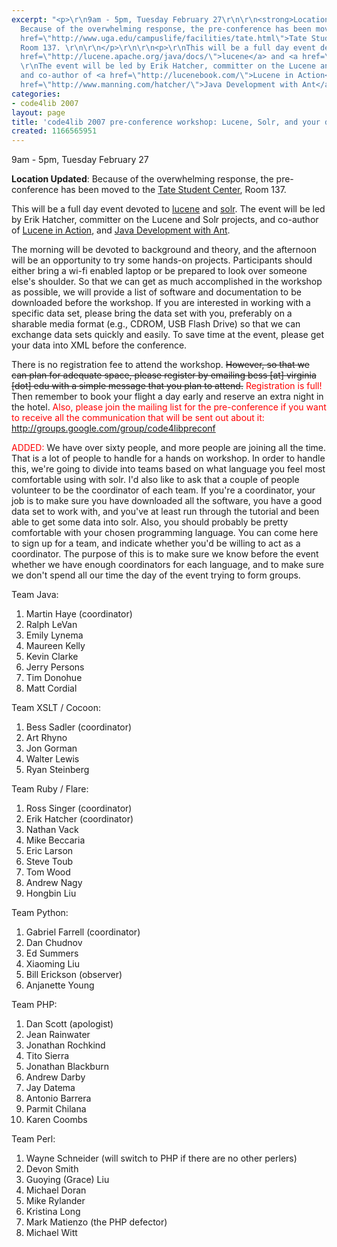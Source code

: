 ```yaml
---
excerpt: "<p>\r\n9am - 5pm, Tuesday February 27\r\n\r\n<strong>Location Updated</strong>:
  Because of the overwhelming response, the pre-conference has been moved to the <a
  href=\"http://www.uga.edu/campuslife/facilities/tate.html\">Tate Student Center</a>,
  Room 137. \r\n\r\n</p>\r\n\r\n<p>\r\nThis will be a full day event devoted to <a
  href=\"http://lucene.apache.org/java/docs/\">lucene</a> and <a href=\"http://incubator.apache.org/solr/\">solr</a>.
  \r\nThe event will be led by Erik Hatcher, committer on the Lucene and Solr projects,
  and co-author of <a href=\"http://lucenebook.com/\">Lucene in Action</a>, and <a
  href=\"http://www.manning.com/hatcher/\">Java Development with Ant</a>. \r\n</p>"
categories:
- code4lib 2007
layout: page
title: 'code4lib 2007 pre-conference workshop: Lucene, Solr, and your data'
created: 1166565951
---
```

<p>
9am - 5pm, Tuesday February 27

<strong>Location Updated</strong>: Because of the overwhelming response, the pre-conference has been moved to the <a href="http://www.uga.edu/campuslife/facilities/tate.html">Tate Student Center</a>, Room 137. 

</p>

<p>
This will be a full day event devoted to <a href="http://lucene.apache.org/java/docs/">lucene</a> and <a href="http://incubator.apache.org/solr/">solr</a>. 
The event will be led by Erik Hatcher, committer on the Lucene and Solr projects, and co-author of <a href="http://lucenebook.com/">Lucene in Action</a>, and <a href="http://www.manning.com/hatcher/">Java Development with Ant</a>. 
</p>
<p>
The morning will be devoted to background and theory, and the afternoon will be an opportunity to try some hands-on projects. Participants should either bring a wi-fi enabled laptop or be prepared to look over someone else's shoulder. So that we can get as much accomplished in the workshop as possible, we will provide a list of software and documentation to be downloaded before the workshop. If you are interested in working with a specific data set, please bring the data set with you, preferably on a sharable media format (e.g., CDROM, USB Flash Drive) so that we can exchange data sets quickly and easily. To save time at the event, please get your data into XML before the conference. 
</p>
<p>
There is no registration fee to attend the workshop. <strike>However, so that we can plan for adequate space, please register by emailing bess [at] virginia [dot] edu with a simple message that you plan to attend.</strike> <font color="red">Registration is full!</font> Then remember to book your flight a day early and reserve an extra night in the hotel. <font color="red">Also, please join the mailing list for the pre-conference if you want to receive all the communication that will be sent out about it: <a href="http://groups.google.com/group/code4libpreconf">http://groups.google.com/group/code4libpreconf</a></font>
</p>
<p>
<font color="red">ADDED:</font> 
We have over sixty people, and more people are joining all the time. That is a lot of people to handle for a hands on workshop. In order to handle this, we're going to divide into teams based on what language you feel most comfortable using with solr. I'd also like to ask that a couple of people volunteer to be the coordinator of each team. If you're a coordinator, your job is to make sure you have downloaded all the software, you have a good data set to work with, and you've at least run through the tutorial and been able to get some data into solr. Also, you should probably be pretty comfortable with your chosen programming language. You can come here to sign up for a team, and indicate whether you'd be willing to act as a coordinator. The purpose of this is to make sure we know before the event whether we have enough coordinators for each language, and to make sure we don't spend all our time the day of the event trying to form groups.
</p>

<p>
Team Java:
<ol>
<li>Martin Haye (coordinator)</li>
<li>Ralph LeVan</li>
<li>Emily Lynema</li>
<li>Maureen Kelly</li>
<li>Kevin Clarke</li>
<li>Jerry Persons</li>
<li>Tim Donohue</li>
<li>Matt Cordial</li>
</ol>

</p>

<p>
Team XSLT / Cocoon:
<ol>
<li>Bess Sadler (coordinator)</li>
<li>Art Rhyno</li>
<li>Jon Gorman</li>
<li>Walter Lewis</li>
<li>Ryan Steinberg</li>

</ol>
</p>

<p>
Team Ruby / Flare:
<ol>
<li>Ross Singer (coordinator)</li>
<li>Erik Hatcher (coordinator)</li>
<li>Nathan Vack</li>
<li>Mike Beccaria</li>
<li>Eric Larson</li>
<li>Steve Toub</li>
<li>Tom Wood</li>
<li>Andrew Nagy</li>
<li>Hongbin Liu</li>
</ol>
</p>

<p>
Team Python:
<ol>
<li>Gabriel Farrell (coordinator)</li>
<li>Dan Chudnov</li>
<li>Ed Summers</li>
<li>Xiaoming Liu</li>
<li>Bill Erickson (observer)</li>
<li>Anjanette Young</li>
</ol>
</p>

<p>
Team PHP:
<ol>
<li>Dan Scott (apologist)</li>
<li>Jean Rainwater</li>
<li>Jonathan Rochkind</li>
<li>Tito Sierra</li>
<li>Jonathan Blackburn</li>
<li>Andrew Darby</li>
<li>Jay Datema</li>
<li>Antonio Barrera</li>
<li>Parmit Chilana</li>
<li>Karen Coombs</li>
</ol>
</p>

<p>
Team Perl:
<ol>
<li>Wayne Schneider (will switch to PHP if there are no other perlers)</li>
<li>Devon Smith</li>
<li>Guoying (Grace) Liu</li>
<li>Michael Doran</li>
<li>Mike Rylander</li>
<li>Kristina Long</li>
<li>Mark Matienzo (the PHP defector)</li>
<li>Michael Witt</li>
</ol>
</p>
